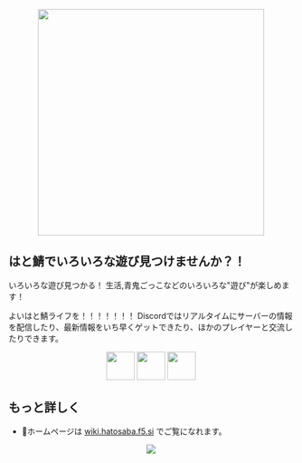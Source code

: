 <p align="center"><a href="https://hatosaba.f5.si/" target="_blank"><img src="https://crafatar.com/renders/head/6b80409a32964d6e8614da041c5ec185" width="400"></a></p>

## はと鯖でいろいろな遊び見つけませんか？！

いろいろな遊び見つかる！ 生活,青鬼ごっこなどのいろいろな"遊び"が楽しめます！

よいはと鯖ライフを！！！！！！！ Discordではリアルタイムにサーバーの情報を配信したり、最新情報をいち早くゲットできたり、ほかのプレイヤーと交流したりできます。

<p align="center">
<a href="#" target="_blank"><img src="https://crafatar.com/avatars/6b80409a32964d6e8614da041c5ec185?overlay=true6b80409a32964d6e8614da041c5ec185" height="50" ></a>
<a href="#" target="_blank"><img src="https://crafatar.com/avatars/e98ec65ea77b40ceb46ba6e9e22f6fd6?overlay=truee98ec65ea77b40ceb46ba6e9e22f6fd6" height="50" ></a>
<a href="#" target="_blank"><img src="https://crafatar.com/avatars/4d18bbdf19c34efe9524133e1c11dd09?overlay=true" height="50" ></a>
</p>

## もっと詳しく
 
- 🏡ホームページは [wiki.hatosaba.f5.si](https://wiki.hatosaba.f5.si/) でご覧になれます。

<p align="center">
  <img src="https://c.tenor.com/9157I3wbqqwAAAAC/hehe-raccoon.gif">
</p>
